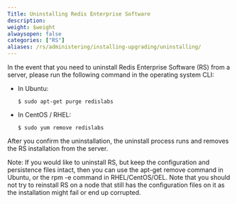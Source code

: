 ```yaml
---
Title: Uninstalling Redis Enterprise Software
description: 
weight: $weight
alwaysopen: false
categories: ["RS"]
aliases: /rs/administering/installing-upgrading/uninstalling/
---
```

In the event that you need to uninstall Redis Enterprise Software
(RS) from a server, please run the following command in the operating
system CLI:

- In Ubuntu:

    ```src
    $ sudo apt-get purge redislabs
    ```

- In CentOS / RHEL:

    ```src
    $ sudo yum remove redislabs
    ```

After you confirm the uninstallation, the uninstall process runs and
removes the RS installation from the server.

Note: If you would like to uninstall RS, but keep the configuration and
persistence files intact, then you can use the apt-get remove command in
Ubuntu, or the rpm -e command in RHEL/CentOS/OEL. Note that you should
not try to reinstall RS on a node that still has the configuration files
on it as the installation might fail or end up corrupted.
